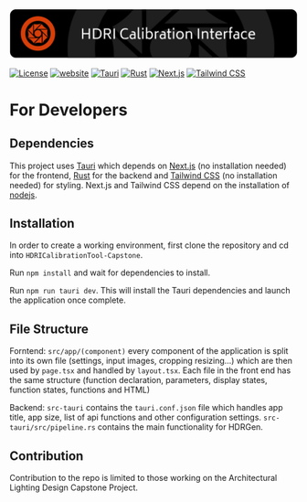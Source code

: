 <img src="public/splash.png" alt="HDRI Calibration Interface" />

[![License](https://img.shields.io/badge/license-GPLv3-blue)](./LICENSE)
[![website](https://img.shields.io/badge/website-Radiant%20Lab-green.svg)](https://www.clotildepierson.com/software)
[![Tauri](https://img.shields.io/badge/Tauri-v1.5.2-yellow.svg)](https://tauri.app/)
[![Rust](https://img.shields.io/badge/Rust-v1.60-darkred.svg)](https://www.rust-lang.org/)
[![Next.js](https://img.shields.io/badge/Next.js-v14.0.1-darkgrey.svg)](https://nextjs.org/)
[![Tailwind CSS](https://img.shields.io/badge/Tailwind%20CSS-v3.3.0-lightblue.svg)](https://tailwindcss.com/docs/guides/nextjs)

# For Developers

## Dependencies
This project uses [Tauri](https://tauri.app/) which depends on [Next.js](https://nextjs.org/) (no installation needed) for the frontend, [Rust](https://www.rust-lang.org/) for the backend and [Tailwind CSS](https://tailwindcss.com/docs/guides/nextjs) (no installation needed) for styling. Next.js and Tailwind CSS depend on the installation of [nodejs](https://nodejs.org/en).

## Installation
In order to create a working environment, first clone the repository and cd into `HDRICalibrationTool-Capstone`.

Run `npm install` and wait for dependencies to install.

Run `npm run tauri dev`. This will install the Tauri dependencies and launch the application once complete.

## File Structure
Forntend: `src/app/(component)` every component of the application is split into its own file (settings, input images, cropping resizing...) which are then used by `page.tsx` and handled by `layout.tsx`. Each file in the front end has the same structure (function declaration, parameters, display states, function states, functions and HTML)

Backend: `src-tauri` contains the `tauri.conf.json` file which handles app title, app size, list of api functions and other configuration settings. `src-tauri/src/pipeline.rs` contains the main functionality for HDRGen.

## Contribution
Contribution to the repo is limited to those working on the Architectural Lighting Design Capstone Project.
